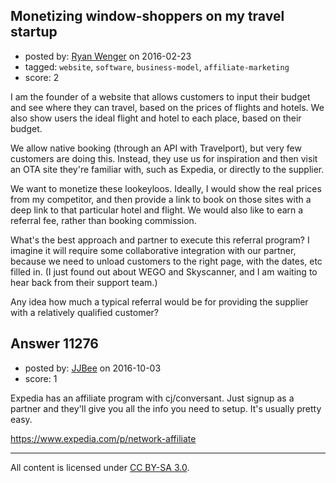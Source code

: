 ## Monetizing window-shoppers on my travel startup

- posted by: [Ryan Wenger](https://stackexchange.com/users/7905181/ryan-wenger) on 2016-02-23
- tagged: `website`, `software`, `business-model`, `affiliate-marketing`
- score: 2

I am the founder of a website that allows customers to input their budget and see where they can travel, based on the prices of flights and hotels. We also show users the ideal flight and hotel to each place, based on their budget.

We allow native booking (through an API with Travelport), but very few customers are doing this. Instead, they use us for inspiration and then visit an OTA site they're familiar with, such as Expedia, or directly to the supplier.

We want to monetize these lookeyloos. Ideally, I would show the real prices from my competitor, and then provide a link to book on those sites with a deep link to that particular hotel and flight. We would also like to earn a referral fee, rather than booking commission.

What's the best approach and partner to execute this referral program? I imagine it will require some collaborative integration with our partner, because we need to unload customers to the right page, with the dates, etc filled in. (I just found out about WEGO and Skyscanner, and I am waiting to hear back from their support team.)

Any idea how much a typical referral would be for providing the supplier with a relatively qualified customer?


## Answer 11276

- posted by: [JJBee](https://stackexchange.com/users/6998558/jjbee) on 2016-10-03
- score: 1

Expedia has an affiliate program with cj/conversant. Just signup as a partner and they'll give you all the info you need to setup. It's usually pretty easy.

https://www.expedia.com/p/network-affiliate



---

All content is licensed under [CC BY-SA 3.0](https://creativecommons.org/licenses/by-sa/3.0/).
